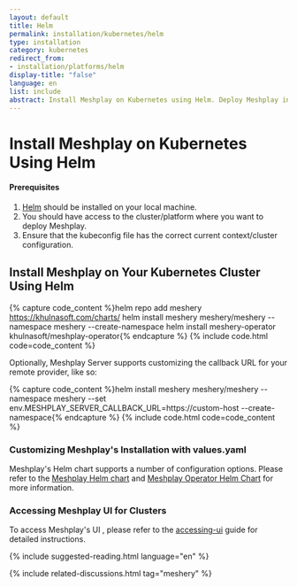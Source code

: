 ```yaml
---
layout: default
title: Helm
permalink: installation/kubernetes/helm
type: installation
category: kubernetes
redirect_from:
- installation/platforms/helm
display-title: "false"
language: en
list: include
abstract: Install Meshplay on Kubernetes using Helm. Deploy Meshplay in Kubernetes in-cluster.
---
```

# Install Meshplay on Kubernetes Using Helm

<div class="prereqs"><h4>Prerequisites</h4>
<ol>
<li><a href="https://helm.sh/docs/intro/install/" class="meshery-light">Helm</a> should be installed on your local machine.</li>
<li>You should have access to the cluster/platform where you want to deploy Meshplay.</li>
<li>Ensure that the kubeconfig file has the correct current context/cluster configuration.</li>
</ol>
</div>

## Install Meshplay on Your Kubernetes Cluster Using Helm

{% capture code_content %}helm repo add meshery https://khulnasoft.com/charts/
helm install meshery meshery/meshery --namespace meshery --create-namespace
helm install meshery-operator khulnasoft/meshplay-operator{% endcapture %}
{% include code.html code=code_content %}

Optionally, Meshplay Server supports customizing the callback URL for your remote provider, like so:

{% capture code_content %}helm install meshery meshery/meshery --namespace meshery --set env.MESHPLAY_SERVER_CALLBACK_URL=https://custom-host --create-namespace{% endcapture %}
{% include code.html code=code_content %}

### Customizing Meshplay's Installation with values.yaml

Meshplay's Helm chart supports a number of configuration options. Please refer to the [Meshplay Helm chart](https://github.com/khulnasoft/meshplay/tree/master/install/kubernetes/helm/meshery#readme) and [Meshplay Operator Helm Chart](https://github.com/khulnasoft/meshplay/tree/master/install/kubernetes/helm/meshery-operator#readme) for more information.

### Accessing Meshplay UI for Clusters

To access Meshplay's UI , please refer to the [accessing-ui](/tasks/accessing-meshery-ui) guide for detailed instructions.

{% include suggested-reading.html language="en" %}

{% include related-discussions.html tag="meshery" %}

